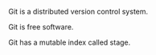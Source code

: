 Git is a distributed version control system.

Git is free software.

Git has a mutable index called stage. 
